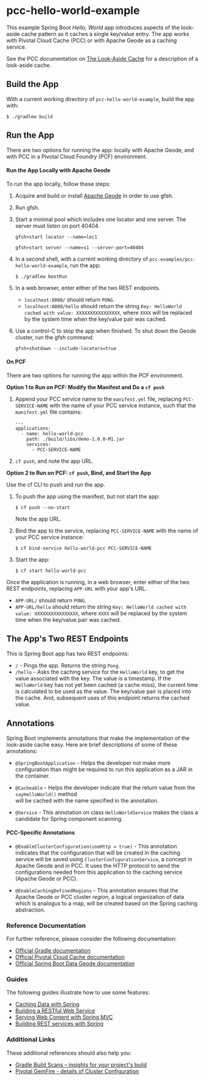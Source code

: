 # pcc-hello-world-example

This example Spring Boot _Hello, World_ app introduces aspects of the
look-aside cache pattern as it caches a single key/value entry.
The app works with Pivotal Cloud Cache (PCC) or with Apache Geode
as a caching service.

See the PCC documentation on [The Look-Aside Cache](https://docs.pivotal.io/p-cloud-cache/design-patterns.html#lookaside-cache)
for a description of a look-aside cache.

## Build the App

With a current working directory of `pcc-hello-world-example`,
build the app with:

```
$ ./gradlew build
```

## Run the App

There are two options for running the app:
locally with Apache Geode,
and with PCC in a Pivotal Cloud Foundry (PCF) environment.

#### Run the App Locally with Apache Geode

To run the app locally, follow these steps:

1. Acquire and build or install [Apache Geode](https://geode.apache.org/)
in order to use gfsh.

2. Run gfsh.

3. Start a minimal pool which includes one locator and one server.
The server must listen on port 40404.

    ```
    gfsh>start locator --name=loc1
    ```

    ```
    gfsh>start server --name=s1 --server-port=40404
    ```

4. In a second shell, with a current working directory of
`pcc-examples/pcc-hello-world-example`,
run the app:

    ```
    $ ./gradlew bootRun
    ```
5. In a web browser, enter either of the two REST endpoints.

    - `localhost:8080/` should return `PONG`. 
    - `localhost:8080/hello` should return the string
    `Key: HelloWorld cached with value: XXXXXXXXXXXXXXXX`,
    where `XXXX` will be replaced by the system time when the key/value
    pair was cached. 

6. Use a control-C to stop the app when finished.
To shut down the Geode cluster, run the gfsh command:

    ```
    gfsh>shutdown --include-locators=true
    ```

#### On PCF

There are two options for running the app within the PCF environment.

**Option 1 to Run on PCF: Modify the Manifest and Do a `cf push`**

1. Append your PCC service name to the `manifest.yml` file,
replacing `PCC-SERVICE-NAME` with the name of your PCC service instance,
such that the `manifest.yml` file contains:

    ```
    ---
    applications:
      - name: hello-world-pcc
        path: ./build/libs/demo-1.0.0-M1.jar
        services:
          - PCC-SERVICE-NAME
    ```

2. `cf push`, and note the app URL.

**Option 2 to Run on PCF: `cf push`, Bind, and Start the App**

Use the cf CLI to push and run the app.

1. To push the app using the manifest,
but not start the app:

    ```
    $ cf push --no-start
    ```
    Note the app URL.

2. Bind the app to the service,
replacing `PCC-SERVICE-NAME` with the name of your PCC service instance:

    ```
    $ cf bind-service hello-world-pcc PCC-SERVICE-NAME
    ```
3. Start the app:

    ```
    $ cf start hello-world-pcc
    ```

Once the application is running, 
in a web browser, enter either of the two REST endpoints,
replacing `APP-URL` with your app's URL.

- `APP-URL/` should return `PONG`. 
- `APP-URL/hello` should return the string
`Key: HelloWorld cached with value: XXXXXXXXXXXXXXXX`,
where `XXXX` will be replaced by the system time when the key/value
pair was cached. 

## The App's Two REST Endpoints

This is Spring Boot app has two REST endpoints:

- `/` - Pings the app. Returns the string `Pong`.
- `/hello` - Asks the caching service for the `HelloWorld` key,
to get the value associated with the key.
The value is a timestamp.
If the `HelloWorld` key has not yet been cached (a cache miss),
the current time is calculated to be used as the value.
The key/value pair is placed into the cache.
And, subsequent uses of this endpoint returns the cached value.

## Annotations

Spring Boot implements annotations that make the implementation of
the look-aside cache easy.
Here are brief descriptions of some of these annotations:

- `@SpringBootApplication` - Helps the developer not make more configuration
than might be required to run this application as a JAR in the container.

- `@Cacheable` - Helps the developer indicate that the return value
from the `sayHelloWorld()` method  
will be cached with the name specified in the annotation.

- `@Service` - This annotation on class `HelloWorldService` makes
the class a candidate for Spring component scanning.

#### PCC-Specific Annotations 

- `@EnableClusterConfiguration(useHttp = true)` - This annotation indicates
that the configuration that will be created in the caching service
will be saved using `ClusterConfigurationService`,
a concept in Apache Geode and in PCC.
It uses the HTTP protocol to send the 
configurations needed from this application to the caching service
(Apache Geode or PCC).

- `@EnableCachingDefinedRegions` - This annotation ensures that
the Apache Geode or PCC cluster _region_,
a logical organization of data which is analogus to a map,
will be created based on the Spring caching abstraction.
 
  
### Reference Documentation
For further reference, please consider the following documentation:

* [Official Gradle documentation](https://docs.gradle.org)
* [Official Pivotal Cloud Cache documentation](https://docs.pivotal.io/p-cloud-cache/1-7/app-development.html)
* [Official Spring Boot Data Geode documentation](https://docs.spring.io/autorepo/docs/spring-boot-data-geode-build/1.0.0.BUILD-SNAPSHOT/reference/htmlsingle/#geode-autoconfiguration-annotations-extension-caching)

### Guides
The following guides illustrate how to use some features:

* [Caching Data with Spring](https://spring.io/guides/gs/caching/)
* [Building a RESTful Web Service](https://spring.io/guides/gs/rest-service/)
* [Serving Web Content with Spring MVC](https://spring.io/guides/gs/serving-web-content/)
* [Building REST services with Spring](https://spring.io/guides/tutorials/bookmarks/)

### Additional Links
These additional references should also help you:

* [Gradle Build Scans – insights for your project's build](https://scans.gradle.com#gradle)
* [Pivotal GemFire - details of Cluster Configuration](http://gemfire.docs.pivotal.io/98/geode/configuring/cluster_config/gfsh_persist.html)

